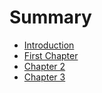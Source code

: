 # Summary

* [Introduction](README.md)
* [First Chapter](chapter1.md)
* [Chapter 2](chapter_2.md)
* [Chapter 3](chapter3.md)


